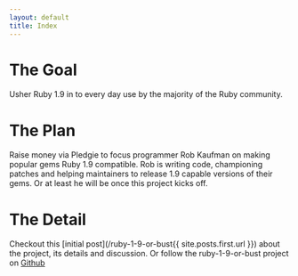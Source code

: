 ```yaml
---
layout: default
title: Index
---
```


# The Goal #

Usher Ruby 1.9 in to every day use by the majority of the Ruby community.

# The Plan #

Raise money via Pledgie to focus programmer Rob Kaufman on making popular gems Ruby 1.9 compatible.  Rob is writing code, championing patches and helping maintainers to release 1.9 capable versions of their gems. Or at least he will be once this project kicks off.

# The Detail #

Checkout this [initial post](/ruby-1-9-or-bust{{ site.posts.first.url }}) about the project, its details and discussion.  Or follow the ruby-1-9-or-bust project on [Github](http://github.com/ruby-1-9-or-bust)
